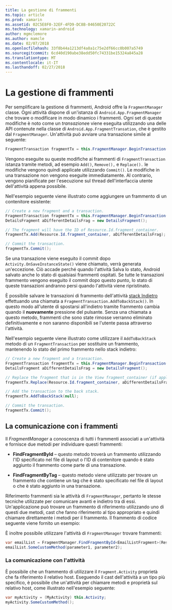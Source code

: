 ```yaml
---
title: La gestione di frammenti
ms.topic: article
ms.prod: xamarin
ms.assetid: 02C5E8F0-32EF-4FD9-DC8B-04650E20722C
ms.technology: xamarin-android
author: mgmclemore
ms.author: mamcle
ms.date: 02/07/2018
ms.openlocfilehash: 33f8b44a1213df4a8a1c75e2df66cc0b007a5749
ms.sourcegitcommit: 6cd40d190abe38edd50fc74331be15324a845a28
ms.translationtype: MT
ms.contentlocale: it-IT
ms.lasthandoff: 02/27/2018
---
```

# <a name="managing-fragments"></a>La gestione di frammenti

Per semplificare la gestione di frammenti, Android offre la `FragmentManager` classe. Ogni attività dispone di un'istanza di `Android.App.FragmentManager` che trovare o modificare in modo dinamico i frammenti. Ogni set di queste modifiche è noto come un *transazione*e viene eseguita utilizzando una delle API contenute nella classe di `Android.App.FragmentTransation`, che è gestito dal `FragmentManager`. Un'attività può avviare una transazione simile al seguente:

```csharp
FragmentTransaction fragmentTx = this.FragmentManager.BeginTransaction();
```

Vengono eseguite su queste modifiche ai frammenti di `FragmentTransaction` istanza tramite metodi, ad esempio `Add()`, `Remove(),` e `Replace().` le modifiche vengono quindi applicate utilizzando `Commit()`. Le modifiche in una transazione non vengono eseguite immediatamente.
Al contrario, vengono pianificate per l'esecuzione sul thread dell'interfaccia utente dell'attività appena possibile.

Nell'esempio seguente viene illustrato come aggiungere un frammento di un contenitore esistente:

```csharp
// Create a new fragment and a transaction.
FragmentTransaction fragmentTx = this.FragmentManager.BeginTransaction();
DetailsFragment aDifferentDetailsFrag = new DetailsFragment();

// The fragment will have the ID of Resource.Id.fragment_container.
fragmentTx.Add(Resource.Id.fragment_container, aDifferentDetailsFrag);

// Commit the transaction.
fragmentTx.Commit();
```

Se una transazione viene eseguito il commit dopo `Activity.OnSaveInstanceState()` viene chiamato, verrà generata un'eccezione. Ciò accade perché quando l'attività Salva lo stato, Android salvato anche lo stato di qualsiasi frammenti ospitati. Se tutte le transazioni frammento vengono eseguito il commit dopo questo punto, lo stato di queste transazioni andranno persi quando l'attività viene ripristinato.

È possibile salvare le transazioni di frammento dell'attività [stack Indietro](http://developer.android.com/guide/topics/fundamentals/tasks-and-back-stack.html) effettuando una chiamata a `FragmentTransaction.AddToBackStack()`. In questo modo all'utente di spostarsi all'indietro tramite frammento cambia quando il **nuovamente** pressione del pulsante. Senza una chiamata a questo metodo, frammenti che sono state rimosse verranno eliminato definitivamente e non saranno disponibili se l'utente passa attraverso l'attività.

Nell'esempio seguente viene illustrato come utilizzare il `AddToBackStack` metodo di un `FragmentTransaction` per sostituire un frammento, mantenendo lo stato del primo frammento nello stack indietro:

```csharp
// Create a new fragment and a transaction.
FragmentTransaction fragmentTx = this.FragmentManager.BeginTransaction();
DetailsFragment aDifferentDetailsFrag = new DetailsFragment();

// Replace the fragment that is in the View fragment_container (if applicable).
fragmentTx.Replace(Resource.Id.fragment_container, aDifferentDetailsFrag);

// Add the transaction to the back stack.
fragmentTx.AddToBackStack(null);

// Commit the transaction.
fragmentTx.Commit();
```

<a name="Communicating_with_Fragments" />

## <a name="communicating-with-fragments"></a>La comunicazione con i frammenti

Il *FragmentManager* a conoscenza di tutti i frammenti associati a un'attività e fornisce due metodi per individuare questi frammenti:

-   **FindFragmentById** &ndash; questo metodo troverà un frammento utilizzando l'ID specificato nel file di layout o l'ID di contenitore quando è stato aggiunto il frammento come parte di una transazione.

-   **FindFragmentByTag** &ndash; questo metodo viene utilizzato per trovare un frammento che contiene un tag che è stato specificato nel file di layout o che è stato aggiunto in una transazione.

Riferimento frammenti sia le attività di `FragmentManager`, pertanto le stesse tecniche utilizzate per comunicare avanti e indietro tra di essi. Un'applicazione può trovare un frammento di riferimento utilizzando uno di questi due metodi, cast che fanno riferimento al tipo appropriato e quindi chiamare direttamente i metodi per il frammento. Il frammento di codice seguente viene fornito un esempio:

È inoltre possibile utilizzare l'attività di `FragmentManager` trovare frammenti:

```csharp
var emailList = FragmentManager.FindFragmentById<EmailListFragment>(Resource.Id.email_list_fragment);
emailList.SomeCustomMethod(parameter1, parameter2);
```

<a name="Communicating_with_the_Activity" />

### <a name="communicating-with-the-activity"></a>La comunicazione con l'attività

È possibile che un frammento di utilizzare il `Fragment.Activity` proprietà che fa riferimento il relativo host. Eseguendo il cast dell'attività a un tipo più specifico, è possibile che un'attività per chiamare metodi e proprietà sul relativo host, come illustrato nell'esempio seguente:

```csharp
var myActivity = (MyActivity) this.Activity;
myActivity.SomeCustomMethod();
```
